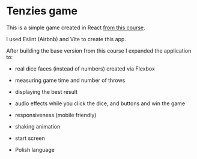 # Tenzies game 
This is a simple game created in React [from this course]( https://scrimba.com/playlist/pYkgpAP). 

I used Eslint (Airbnb) and Vite to create this app.

After building the base version from this course I expanded the application to:

- real dice faces (instead of numbers) created via Flexbox 

- measuring game time and number of throws 

- displaying the best result 

- audio effects while you click the dice, and buttons and win the game

- responsiveness (mobile friendly) 

- shaking animation

- start screen

-  Polish language 
